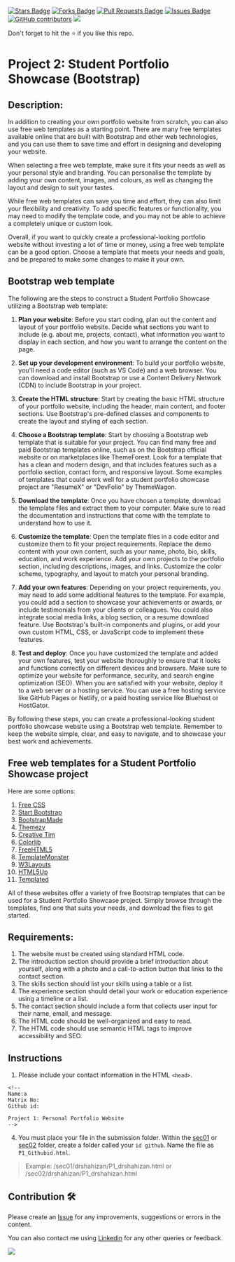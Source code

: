 <a href="https://github.com/drshahizan/software-engineering/stargazers"><img src="https://img.shields.io/github/stars/drshahizan/software-engineering" alt="Stars Badge"/></a>
<a href="https://github.com/drshahizan/software-engineering/network/members"><img src="https://img.shields.io/github/forks/drshahizan/software-engineering" alt="Forks Badge"/></a>
<a href="https://github.com/drshahizan/software-engineering/pulls"><img src="https://img.shields.io/github/issues-pr/drshahizan/software-engineering" alt="Pull Requests Badge"/></a>
<a href="https://github.com/drshahizan/software-engineering/issues"><img src="https://img.shields.io/github/issues/drshahizan/software-engineering" alt="Issues Badge"/></a>
<a href="https://github.com/drshahizan/software-engineering/graphs/contributors"><img alt="GitHub contributors" src="https://img.shields.io/github/contributors/drshahizan/software-engineering?color=2b9348"></a>
![](https://visitor-badge.glitch.me/badge?page_id=drshahizan/software-engineering)

Don't forget to hit the :star: if you like this repo.

# Project 2: Student Portfolio Showcase (Bootstrap)

## Description:
In addition to creating your own portfolio website from scratch, you can also use free web templates as a starting point. There are many free templates available online that are built with Bootstrap and other web technologies, and you can use them to save time and effort in designing and developing your website.

When selecting a free web template, make sure it fits your needs as well as your personal style and branding. You can personalise the template by adding your own content, images, and colours, as well as changing the layout and design to suit your tastes.

While free web templates can save you time and effort, they can also limit your flexibility and creativity. To add specific features or functionality, you may need to modify the template code, and you may not be able to achieve a completely unique or custom look.

Overall, if you want to quickly create a professional-looking portfolio website without investing a lot of time or money, using a free web template can be a good option. Choose a template that meets your needs and goals, and be prepared to make some changes to make it your own.

## Bootstrap web template
The following are the steps to construct a Student Portfolio Showcase utilizing a Bootstrap web template:

1. **Plan your website**: Before you start coding, plan out the content and layout of your portfolio website. Decide what sections you want to include (e.g. about me, projects, contact), what information you want to display in each section, and how you want to arrange the content on the page.

2. **Set up your development environment**: To build your portfolio website, you'll need a code editor (such as VS Code) and a web browser. You can download and install Bootstrap or use a Content Delivery Network (CDN) to include Bootstrap in your project.

3. **Create the HTML structure**: Start by creating the basic HTML structure of your portfolio website, including the header, main content, and footer sections. Use Bootstrap's pre-defined classes and components to create the layout and styling of each section.

4. **Choose a Bootstrap template**: Start by choosing a Bootstrap web template that is suitable for your project. You can find many free and paid Bootstrap templates online, such as on the Bootstrap official website or on marketplaces like ThemeForest. Look for a template that has a clean and modern design, and that includes features such as a portfolio section, contact form, and responsive layout. Some examples of templates that could work well for a student portfolio showcase project are "ResumeX" or "DevFolio" by ThemeWagon.

5. **Download the template**: Once you have chosen a template, download the template files and extract them to your computer. Make sure to read the documentation and instructions that come with the template to understand how to use it.

6. **Customize the template**: Open the template files in a code editor and customize them to fit your project requirements. Replace the demo content with your own content, such as your name, photo, bio, skills, education, and work experience. Add your own projects to the portfolio section, including descriptions, images, and links. Customize the color scheme, typography, and layout to match your personal branding.

7. **Add your own features**: Depending on your project requirements, you may need to add some additional features to the template. For example, you could add a section to showcase your achievements or awards, or include testimonials from your clients or colleagues. You could also integrate social media links, a blog section, or a resume download feature. Use Bootstrap's built-in components and plugins, or add your own custom HTML, CSS, or JavaScript code to implement these features.

8. **Test and deploy**: Once you have customized the template and added your own features, test your website thoroughly to ensure that it looks and functions correctly on different devices and browsers. Make sure to optimize your website for performance, security, and search engine optimization (SEO). When you are satisfied with your website, deploy it to a web server or a hosting service. You can use a free hosting service like GitHub Pages or Netlify, or a paid hosting service like Bluehost or HostGator.

By following these steps, you can create a professional-looking student portfolio showcase website using a Bootstrap web template. Remember to keep the website simple, clear, and easy to navigate, and to showcase your best work and achievements.

## Free web templates for a Student Portfolio Showcase project
Here are some options:
1. [Free CSS](https://www.free-css.com/free-css-templates)
2. [Start Bootstrap](https://startbootstrap.com/)
3. [BootstrapMade](https://bootstrapmade.com/)
4. [Themezy](https://www.themezy.com/)
5. [Creative Tim](https://www.creative-tim.com/)
6. [Colorlib](https://colorlib.com/)
7. [FreeHTML5](https://freehtml5.co/)
8. [TemplateMonster](https://www.templatemonster.com/)
9. [W3Layouts](https://w3layouts.com/)
10. [HTML5Up](https://html5up.net/)
11. [Templated](https://templated.co/)

All of these websites offer a variety of free Bootstrap templates that can be used for a Student Portfolio Showcase project. Simply browse through the templates, find one that suits your needs, and download the files to get started.

## Requirements:
1. The website must be created using standard HTML code.
2. The introduction section should provide a brief introduction about yourself, along with a photo and a call-to-action button that links to the contact section.
3. The skills section should list your skills using a table or a list.
4. The experience section should detail your work or education experience using a timeline or a list.
5. The contact section should include a form that collects user input for their name, email, and message.
6. The HTML code should be well-organized and easy to read.
7. The HTML code should use semantic HTML tags to improve accessibility and SEO.

## Instructions
1. Please include your contact information in the HTML `<head>`.

``` 
<!--
Name:a
Matrix No:
Github id:

Project 1: Personal Portfolio Website
-->
```
4. You must place your file in the submission folder. Within the [sec01](./sec01) or [sec02](./sec02) folder, create a folder called your `id github`. Name the file as `P1_Githubid.html`.
> Example: 
> /sec01/drshahizan/P1_drshahizan.html or
> /sec02/drshahizan/P1_drshahizan.html

## Contribution 🛠️
Please create an [Issue](https://github.com/drshahizan/software-engineering/issues) for any improvements, suggestions or errors in the content.

You can also contact me using [Linkedin](https://www.linkedin.com/in/drshahizan/) for any other queries or feedback.

![](https://visitor-badge.glitch.me/badge?page_id=drshahizan)

